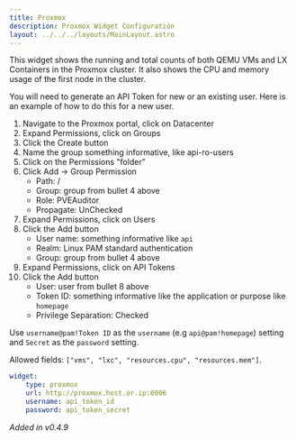 ```yaml
---
title: Proxmox
description: Proxmox Widget Configuration
layout: ../../../layouts/MainLayout.astro
---
```


This widget shows the running and total counts of both QEMU VMs and LX Containers in the Proxmox cluster. It also shows the CPU and memory usage of the first node in the cluster.

You will need to generate an API Token for new or an existing user. Here is an example of how to do this for a new user.

1. Navigate to the Proxmox portal, click on Datacenter
2. Expand Permissions, click on Groups
3. Click the Create button
4. Name the group something informative, like api-ro-users
5. Click on the Permissions "folder"
6. Click Add -> Group Permission
    - Path: /
    - Group: group from bullet 4 above
    - Role: PVEAuditor
    - Propagate: UnChecked
7. Expand Permissions, click on Users
8. Click the Add button
    - User name: something informative like `api`
    - Realm: Linux PAM standard authentication
    - Group: group from bullet 4 above
9. Expand Permissions, click on API Tokens
10. Click the Add button
    - User: user from bullet 8 above
    - Token ID: something informative like the application or purpose like `homepage`
    - Privilege Separation: Checked

Use `username@pam!Token ID` as the `username` (e.g `api@pam!homepage`) setting and `Secret` as the `password` setting.

Allowed fields: `["vms", "lxc", "resources.cpu", "resources.mem"]`.

```yaml
widget:
    type: proxmox
    url: http://proxmox.host.or.ip:8006
    username: api_token_id
    password: api_token_secret
```

*Added in v0.4.9*
